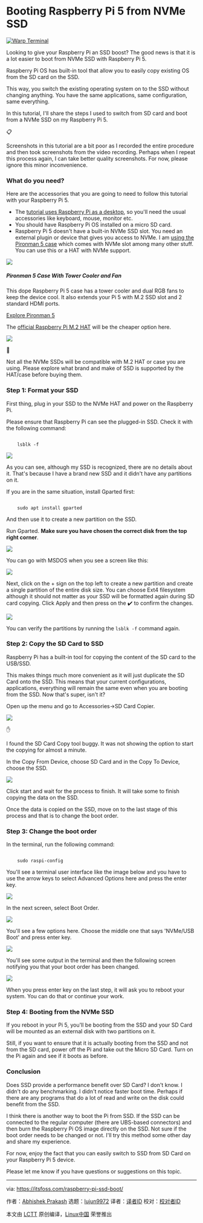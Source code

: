 [#]: subject: "Booting Raspberry Pi 5 from NVMe SSD"
[#]: via: "https://itsfoss.com/raspberry-pi-ssd-boot/"
[#]: author: "Abhishek Prakash https://itsfoss.com/author/abhishek/"
[#]: collector: "lujun9972/lctt-scripts-1705972010"
[#]: translator: " "
[#]: reviewer: " "
[#]: publisher: " "
[#]: url: " "

Booting Raspberry Pi 5 from NVMe SSD
======

[![Warp Terminal][1]][2]

Looking to give your Raspberry Pi an SSD boost? The good news is that it is a lot easier to boot from NVMe SSD with Raspberry Pi 5.

Raspberry Pi OS has built-in tool that allow you to easily copy existing OS from the SD card on the SSD.

This way, you switch the existing operating system on to the SSD without changing anything. You have the same applications, same configuration, same everything.

In this tutorial, I'll share the steps I used to switch from SD card and boot from a NVMe SSD on my Raspberry Pi 5.

📋

Screenshots in this tutorial are a bit poor as I recorded the entire procedure and then took screenshots from the video recording. Perhaps when I repeat this process again, I can take better quality screenshots. For now, please ignore this minor inconvenience.

### What do you need?

Here are the accessories that you are going to need to follow this tutorial with your Raspberry Pi 5.

  * The [tutorial uses Raspberry Pi as a desktop][3], so you'll need the usual accessories like keyboard, mouse, monitor etc.
  * You should have Raspberry Pi OS installed on a micro SD card.
  * Raspberry Pi 5 doesn't have a built-in NVMe SSD slot. You need an external plugin or device that gives you access to NVMe. I am [using the Pironman 5 case][4] which comes with NVMe slot among many other stuff. You can use this or a HAT with NVMe support.



![][5]

##### Pironman 5 Case With Tower Cooler and Fan

This dope Raspberry Pi 5 case has a tower cooler and dual RGB fans to keep the device cool. It also extends your Pi 5 with M.2 SSD slot and 2 standard HDMI ports.

[Explore Pironman 5][6]

The [official Raspberry Pi M.2 HAT][7] will be the cheaper option here.

![][8]

🚧

Not all the NVMe SSDs will be compatible with M.2 HAT or case you are using. Please explore what brand and make of SSD is supported by the HAT/case before buying them.

### Step 1: Format your SSD

First thing, plug in your SSD to the NVMe HAT and power on the Raspberry Pi.

Please ensure that Raspberry Pi can see the plugged-in SSD. Check it with the following command:

```

    lsblk -f

```

![][9]

As you can see, although my SSD is recognized, there are no details about it. That's because I have a brand new SSD and it didn't have any partitions on it.

If you are in the same situation, install Gparted first:

```

    sudo apt install gparted

```

And then use it to create a new partition on the SSD.

Run Gparted. **Make sure you have chosen the correct disk from the top right corner**.

![][10]

You can go with MSDOS when you see a screen like this:

![][11]

Next, click on the + sign on the top left to create a new partition and create a single partition of the entire disk size. You can choose Ext4 filesystem although it should not matter as your SSD will be formatted again during SD card copying. Click Apply and then press on the ✔️ to confirm the changes.

![][12]

You can verify the partitions by running the `lsblk -f` command again.

### Step 2: Copy the SD Card to SSD

Raspberry Pi has a built-in tool for copying the content of the SD card to the USB/SSD.

This makes things much more convenient as it will just duplicate the SD Card onto the SSD. This means that your current configurations, applications, everything will remain the same even when you are booting from the SSD. Now that's super, isn't it?

Open up the menu and go to Accessories->SD Card Copier.

![][13]

✋

I found the SD Card Copy tool buggy. It was not showing the option to start the copying for almost a minute.

In the Copy From Device, choose SD Card and in the Copy To Device, choose the SSD.

![][14]

Click start and wait for the process to finish. It will take some to finish copying the data on the SSD.

Once the data is copied on the SSD, move on to the last stage of this process and that is to change the boot order.

### Step 3: Change the boot order

In the terminal, run the following command:

```

    sudo raspi-config

```

You'll see a terminal user interface like the image below and you have to use the arrow keys to select Advanced Options here and press the enter key.

![][15]

In the next screen, select Boot Order.

![][16]

You'll see a few options here. Choose the middle one that says 'NVMe/USB Boot' and press enter key.

![][17]

You'll see some output in the terminal and then the following screen notifying you that your boot order has been changed.

![][18]

When you press enter key on the last step, it will ask you to reboot your system. You can do that or continue your work.

### Step 4: Booting from the NVMe SSD

If you reboot in your Pi 5, you'll be booting from the SSD and your SD Card will be mounted as an external disk with two partitions on it.

Still, if you want to ensure that it is actually booting from the SSD and not from the SD card, power off the Pi and take out the Micro SD Card. Turn on the Pi again and see if it boots as before.

### Conclusion

Does SSD provide a performance benefit over SD Card? I don't know. I didn't do any benchmarking. I didn't notice faster boot time. Perhaps if there are any programs that do a lot of read and write on the disk could benefit from the SSD.

I think there is another way to boot the Pi from SSD. If the SSD can be connected to the regular computer (there are UBS-based connectors) and then burn the Raspberry Pi OS image directly on the SSD. Not sure if the boot order needs to be changed or not. I'll try this method some other day and share my experience.

For now, enjoy the fact that you can easily switch to SSD from SD Card on your Raspberry Pi 5 device.

Please let me know if you have questions or suggestions on this topic.

--------------------------------------------------------------------------------

via: https://itsfoss.com/raspberry-pi-ssd-boot/

作者：[Abhishek Prakash][a]
选题：[lujun9972][b]
译者：[译者ID](https://github.com/译者ID)
校对：[校对者ID](https://github.com/校对者ID)

本文由 [LCTT](https://github.com/LCTT/TranslateProject) 原创编译，[Linux中国](https://linux.cn/) 荣誉推出

[a]: https://itsfoss.com/author/abhishek/
[b]: https://github.com/lujun9972
[1]: https://itsfoss.com/assets/images/warp-terminal.webp
[2]: https://www.warp.dev?utm_source=its_foss&utm_medium=display&utm_campaign=linux_launch
[3]: https://itsfoss.com/raspberry-pi-5-review/
[4]: https://itsfoss.com/pironman-5-review/
[5]: https://itsfoss.com/content/images/2024/06/pironman-5.webp
[6]: https://www.sunfounder.com/products/pironman-5-nvme-m-2-ssd-pcie-mini-pc-case-for-raspberry-pi-5?ref=itsfoss
[7]: https://www.seeedstudio.com/Raspberry-Pi-M-2-HAT-for-Raspberry-Pi-5-p-5881.html?sensecap_affiliate=YtQVXkS&referring_service=link
[8]: https://media-cdn.seeedstudio.com/media/favicon/stores/4/seeedstudio.png
[9]: https://itsfoss.com/content/images/2024/07/mount-ssd-raspberry-pi.jpg
[10]: https://itsfoss.com/content/images/2024/07/format-ssd-raspberry-pi-5.jpg
[11]: https://itsfoss.com/content/images/2024/07/formatting-ssd-raspberry-pi-msdos.jpg
[12]: https://itsfoss.com/content/images/2024/07/create-new-partitions-raspberry-pi.jpg
[13]: https://itsfoss.com/content/images/2024/07/sd-card-copier-raspberry-pi.webp
[14]: https://itsfoss.com/content/images/2024/07/copy-sd-card-to-ssd-raspberry-pi.png
[15]: https://itsfoss.com/content/images/2024/07/change-boot-order-raspberry-pi-1.webp
[16]: https://itsfoss.com/content/images/2024/07/change-boot-order-raspberry-pi-2.webp
[17]: https://itsfoss.com/content/images/2024/07/change-boot-order-raspberry-pi-3.webp
[18]: https://itsfoss.com/content/images/2024/07/change-boot-order-raspberry-pi-4.webp
